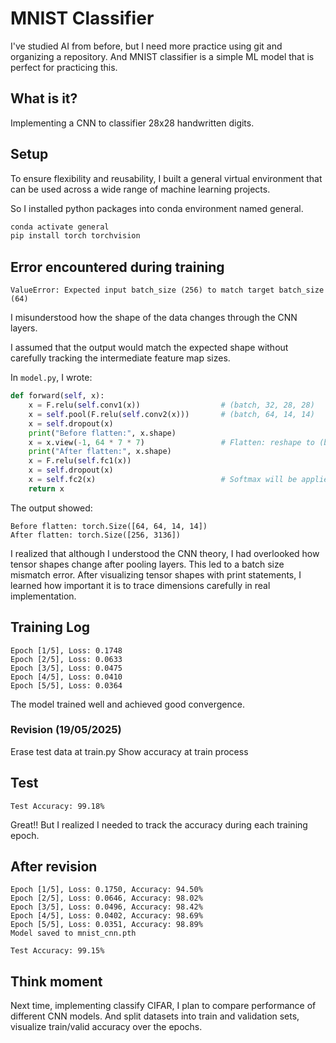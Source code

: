 # MNIST Classifier

I've studied AI from before, but I need more practice using git and organizing a repository. And MNIST classifier is a simple ML model that is perfect for practicing this.

## What is it?

Implementing a CNN to classifier 28x28 handwritten digits.

## Setup

To ensure flexibility and reusability, I built a general virtual environment that can be used across a wide range of machine learning projects.

So I installed python packages into conda environment named general.

```bash
conda activate general
pip install torch torchvision
```




## Error encountered during training

```text
ValueError: Expected input batch_size (256) to match target batch_size (64)
```

I misunderstood how the shape of the data changes through the CNN layers.

I assumed that the output would match the expected shape without carefully tracking the intermediate feature map sizes.

In `model.py`, I wrote:

```python
def forward(self, x):
    x = F.relu(self.conv1(x))                  # (batch, 32, 28, 28)
    x = self.pool(F.relu(self.conv2(x)))       # (batch, 64, 14, 14)
    x = self.dropout(x)
    print("Before flatten:", x.shape)
    x = x.view(-1, 64 * 7 * 7)                 # Flatten: reshape to (batch, 64 * 7 * 7) for FC layer
    print("After flatten:", x.shape)
    x = F.relu(self.fc1(x))
    x = self.dropout(x)
    x = self.fc2(x)                            # Softmax will be applied later
    return x
```

The output showed:

```text
Before flatten: torch.Size([64, 64, 14, 14])
After flatten: torch.Size([256, 3136])
```

I realized that although I understood the CNN theory, I had overlooked how tensor shapes change after pooling layers.
This led to a batch size mismatch error. After visualizing tensor shapes with print statements, I learned how important it is to trace dimensions carefully in real implementation.

## Training Log

```text
Epoch [1/5], Loss: 0.1748  
Epoch [2/5], Loss: 0.0633  
Epoch [3/5], Loss: 0.0475  
Epoch [4/5], Loss: 0.0410  
Epoch [5/5], Loss: 0.0364
```

The model trained well and achieved good convergence.




### Revision (19/05/2025)
Erase test data at train.py
Show accuracy at train process

## Test

```text
Test Accuracy: 99.18%
```

Great!! But I realized I needed to track the accuracy during each training epoch.

## After revision
```text
Epoch [1/5], Loss: 0.1750, Accuracy: 94.50%
Epoch [2/5], Loss: 0.0646, Accuracy: 98.02%
Epoch [3/5], Loss: 0.0496, Accuracy: 98.42%
Epoch [4/5], Loss: 0.0402, Accuracy: 98.69%
Epoch [5/5], Loss: 0.0351, Accuracy: 98.89%
Model saved to mnist_cnn.pth

Test Accuracy: 99.15%
```


## Think moment
Next time, implementing classify CIFAR, I plan to compare performance of different CNN models. And split datasets into train and validation sets, visualize train/valid accuracy over the epochs.